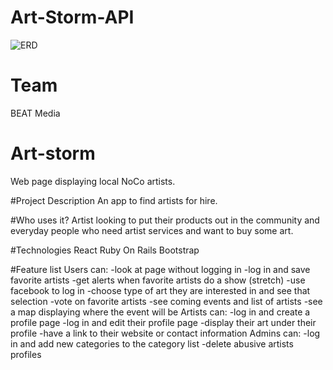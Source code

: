 # Art-Storm-API
![ERD](http://i.imgur.com/2Cp9Miq.png)

# Team
BEAT Media

# Art-storm
Web page displaying local NoCo artists.

#Project Description
An app to find artists for hire.

#Who uses it?
Artist looking to put their products out in the community and everyday people who need artist services and want to buy some art.

#Technologies
React
Ruby On Rails
Bootstrap

#Feature list
Users can:
-look at page without logging in
-log in and save favorite artists
-get alerts when favorite artists do a show (stretch)
-use facebook to log in
-choose type of art they are interested in and see that selection
-vote on favorite artists
-see coming events and list of artists
-see a map displaying where the event will be
Artists can:
-log in and create a profile page
-log in and edit their profile page
-display their art under their profile
-have a link to their website or contact information
Admins can:
-log in and add new categories to the category list
-delete abusive artists profiles
